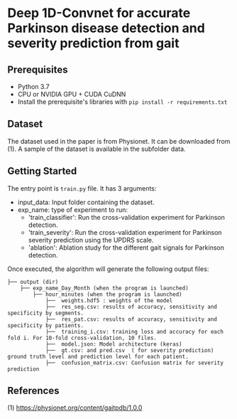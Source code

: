 
# Deep 1D-Convnet for accurate Parkinson disease detection and severity prediction from gait

## Prerequisites

- Python 3.7 
- CPU or  NVIDIA GPU + CUDA CuDNN 
- Install the prerequisite's libraries with ```pip install -r requirements.txt```

## Dataset

The dataset used in the paper is from Physionet. It can be downloaded from (1). A sample of the dataset is available in the subfolder data. 

## Getting Started

The entry point is ```train.py``` file. It has 3 arguments: 
  - input_data: Input folder containing the dataset. 
  - exp_name: type of experiment to run: 
      - 'train_classifier': Run the cross-validation experiment for Parkinson detection. 
      - 'train_severity': Run the cross-validation experiment for Parkinson severity prediction using the UPDRS scale.
      - 'ablation': Ablation study for the different gait signals for Parkinson detection. 

Once executed, the algorithm will generate the following output files:

    ├── output (dir)
        ├── exp_name_Day_Month (when the program is launched) 
            ├── hour_minutes (when the program is launched)  
                ├──  weights.hdf5 : weights of the model
                ├──  res_seg.csv: results of accuracy, sensitivity and specificity by segments.
                ├──  res_pat.csv: results of accuracy, sensitivity and specificity by patients. 
                ├──  training_i.csv: training loss and accuracy for each fold i. For 10-fold cross-validation, 10 files. 
                ├──  model.json: Model architecture (keras)
                ├──  gt.csv: and pred.csv  ( for severity prediction) ground truth level and prediction level for each patient.
                ├──  confusion_matrix.csv: Confusion matrix for severity prediction
    
## References

(1) https://physionet.org/content/gaitpdb/1.0.0
    
    
                
